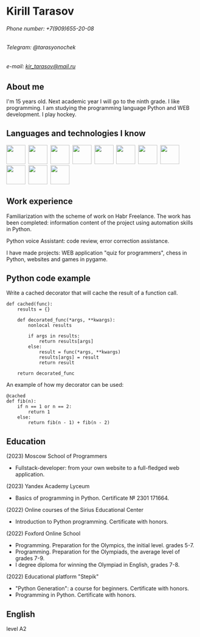 # Kirill Tarasov

###### Phone number: +7(909)655-20-08
###### Telegram: @tarasyonochek
###### e-mail: kir_tarasov@mail.ru

## About me

I'm 15 years old. Next academic year I will go to the ninth grade. I like programming. I am studying the programming language Python and WEB development. I play hockey.

## Languages and technologies I know

<img src="https://cdn.jsdelivr.net/gh/devicons/devicon/icons/python/python-original-wordmark.svg" width="50" hieght="50" />&nbsp;
<img src="https://cdn.jsdelivr.net/gh/devicons/devicon/icons/html5/html5-original-wordmark.svg" width="50" hieght="50" />&nbsp;
<img src="https://cdn.jsdelivr.net/gh/devicons/devicon/icons/css3/css3-original-wordmark.svg" width="50" hieght="50" />&nbsp;
<img src="https://cdn.jsdelivr.net/gh/devicons/devicon/icons/javascript/javascript-original.svg" width="50" hieght="50" />&nbsp;
<img src="https://cdn.jsdelivr.net/gh/devicons/devicon/icons/bootstrap/bootstrap-original-wordmark.svg" width="50" hieght="50" />&nbsp;
<img src="https://cdn.jsdelivr.net/gh/devicons/devicon/icons/handlebars/handlebars-original-wordmark.svg" width="50" hieght="50" />&nbsp;
<img src="https://cdn.jsdelivr.net/gh/devicons/devicon/icons/npm/npm-original-wordmark.svg" width="50" hieght="50" />&nbsp;
<img src="https://cdn.jsdelivr.net/gh/devicons/devicon/icons/express/express-original.svg" width="50" hieght="50" />&nbsp;
<img src="https://cdn.jsdelivr.net/gh/devicons/devicon/icons/nodejs/nodejs-original.svg" width="50" hieght="50" />&nbsp;
<img src="https://cdn.jsdelivr.net/gh/devicons/devicon/icons/mongodb/mongodb-original-wordmark.svg" width="50" hieght="50" />&nbsp;
<img src="https://cdn.jsdelivr.net/gh/devicons/devicon/icons/vuejs/vuejs-original-wordmark.svg" width="50" hieght="50" />&nbsp;

## Work experience

Familiarization with the scheme of work on Habr Freelance. The work has been completed: information content of the project using automation skills in Python. 

Python voice Assistant: code review, error correction assistance.

I have made projects: WEB application "quiz for programmers", chess in Python, websites and games in pygame.

## Python code example

Write a cached decorator that will cache the result of a function call.

```
def cached(func):
    results = {}
    
    def decorated_func(*args, **kwargs):
        nonlocal results
        
        if args in results:
            return results[args]
        else:
            result = func(*args, **kwargs)
            results[args] = result
            return result

    return decorated_func
```

An example of how my decorator can be used:

```
@cached 
def fib(n): 
    if n == 1 or n == 2: 
        return 1 
    else: 
        return fib(n - 1) + fib(n - 2)
```



## Education

(2023) Moscow School of Programmers
- Fullstack-developer: from your own website to a full-fledged web application.

(2023) Yandex Academy Lyceum
- Basics of programming in Python. Certificate № 2301 171664.

(2022) Online courses of the Sirius Educational Center
- Introduction to Python programming. Certificate with honors.

(2022) Foxford Online School
- Programming. Preparation for the Olympics, the initial level. grades 5-7.
- Programming. Preparation for the Olympiads, the average level of grades 7-9.
- I degree diploma for winning the Olympiad in English, grades 7-8.

(2022) Educational platform "Stepik"
- "Python Generation": a course for beginners. Certificate with honors.
- Programming in Python. Certificate with honors.

## English
level A2
